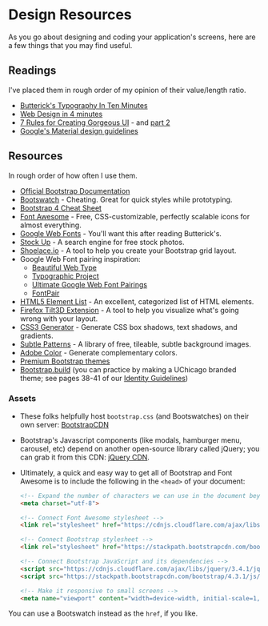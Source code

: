 # Design Resources

As you go about designing and coding your application's screens, here are a few things that you may find useful.

## Readings

I've placed them in rough order of my opinion of their value/length ratio.

 - [Butterick's Typography In Ten Minutes](http://practicaltypography.com/typography-in-ten-minutes.html)
 - [Web Design in 4 minutes](http://jgthms.com/web-design-in-4-minutes/)
 - [7 Rules for Creating Gorgeous UI](https://medium.com/@erikdkennedy/7-rules-for-creating-gorgeous-ui-part-1-559d4e805cda) - and [part 2](https://medium.com/@erikdkennedy/7-rules-for-creating-gorgeous-ui-part-2-430de537ba96)
 - [Google's Material design guidelines](https://material.io/guidelines/material-design/introduction.html)
 
## Resources

In rough order of how often I use them.

 - [Official Bootstrap Documentation](http://getbootstrap.com/components/)
 - [Bootswatch](http://bootswatch.com) - Cheating. Great for quick styles while prototyping.
 - [Bootstrap 4 Cheat Sheet](https://hackerthemes.com/bootstrap-cheatsheet/)
 - [Font Awesome](http://fortawesome.github.io/Font-Awesome/icons/) - Free, CSS-customizable, perfectly scalable icons for almost everything.
 - [Google Web Fonts](https://www.google.com/fonts) - You'll want this after reading Butterick's.
 - [Stock Up](http://www.sitebuilderreport.com/stock-up) - A search engine for free stock photos.
 - [Shoelace.io](http://shoelace.io) - A tool to help you create your Bootstrap grid layout.
 - Google Web Font pairing inspiration:
    - [Beautiful Web Type](http://hellohappy.org/beautiful-web-type/?1) 
    - [Typographic Project](http://femmebot.github.io/google-type/)
    - [Ultimate Google Web Font Pairings](https://www.reliablepsd.com/ultimate-google-font-pairings/)
    - [FontPair](https://fontpair.co/)
 - [HTML5 Element List](https://developer.mozilla.org/en-US/docs/Web/Guide/HTML/HTML5/HTML5_element_list) - An excellent, categorized list of HTML elements.
 - [Firefox Tilt3D Extension](https://addons.mozilla.org/en-US/firefox/addon/tilt/) - A tool to help you visualize what's going wrong with your layout.
 - [CSS3 Generator](http://css3gen.com/box-shadow/) - Generate CSS box shadows, text shadows, and gradients. 
 - [Subtle Patterns](http://subtlepatterns.com) - A library of free, tileable, subtle background images.
 - [Adobe Color](http://color.adobe.com) - Generate complementary colors. 
 - [Premium Bootstrap themes](https://themes.getbootstrap.com/)
 - [Bootstrap.build](https://bootstrap.build/app) (you can practice by making a UChicago branded theme; see pages 38-41 of our [Identity Guidelines](https://news.uchicago.edu/sites/default/files/attachments/_uchicago.identity.guidelines.pdf))

### Assets

 - These folks helpfully host `bootstrap.css` (and Bootswatches) on their own server: [BootstrapCDN](https://www.bootstrapcdn.com/)
 - Bootstrap's Javascript components (like modals, hamburger menu, carousel, etc) depend on another open-source library called jQuery; you can grab it from this CDN: [jQuery CDN](https://code.jquery.com/).
 - Ultimately, a quick and easy way to get all of Bootstrap and Font Awesome is to include the following in the `<head>` of your document:

    ```html
    <!-- Expand the number of characters we can use in the document beyond basic ASCII 🎉 -->
    <meta charset="utf-8">

    <!-- Connect Font Awesome stylesheet -->
    <link rel="stylesheet" href="https://cdnjs.cloudflare.com/ajax/libs/font-awesome/5.11.2/css/all.min.css">

    <!-- Connect Bootstrap stylesheet -->
    <link rel="stylesheet" href="https://stackpath.bootstrapcdn.com/bootstrap/4.3.1/css/bootstrap.min.css">

    <!-- Connect Bootstrap JavaScript and its dependencies -->
    <script src="https://cdnjs.cloudflare.com/ajax/libs/jquery/3.4.1/jquery.min.js"></script>
    <script src="https://stackpath.bootstrapcdn.com/bootstrap/4.3.1/js/bootstrap.bundle.min.js"></script>

    <!-- Make it responsive to small screens -->
    <meta name="viewport" content="width=device-width, initial-scale=1, shrink-to-fit=no">
    ```

You can use a Bootswatch instead as the `href`, if you like.
